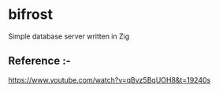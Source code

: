 # bifrost

Simple database server written in Zig

## Reference :- 
https://www.youtube.com/watch?v=qBvz5BqUOH8&t=19240s
